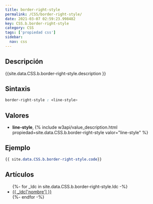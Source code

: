 ```yaml
---
title: border-right-style
permalink: /CSS/border-right-style/
date: 2021-03-07 02:59:23.998482
key: CSS.b.border-right-style
category: CSS
tags: ['propiedad css']
sidebar: 
  nav: css
---
```


## Descripción
{{site.data.CSS.b.border-right-style.description }}

## Sintaxis
~~~css
border-right-style : <line-style>
~~~

## Valores
* **line-style**,  {% include w3api/value_description.html propiedad=site.data.CSS.b.border-right-style valor="line-style" %}

## Ejemplo
~~~css
{{ site.data.CSS.b.border-right-style.code}}
~~~

## Artículos
<ul>
{%- for _ldc in site.data.CSS.b.border-right-style.ldc -%}
   <li>
       <a href="{{_ldc['url'] }}">{{ _ldc['nombre'] }}</a>
   </li>
{%- endfor -%}
</ul>
